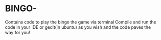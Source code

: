 # BINGO-
Contains code to play the bingo the game via terminal
Compile and run the code in your IDE or gedit(in ubuntu) as you wish and the code paves the way for you!

